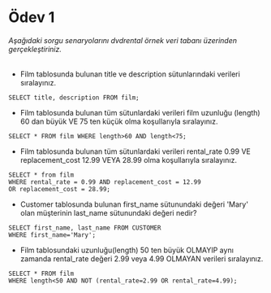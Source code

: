 # Ödev 1 

###### Aşağıdaki sorgu senaryolarını dvdrental örnek veri tabanı üzerinden gerçekleştiriniz.

- Film tablosunda bulunan title ve description sütunlarındaki verileri sıralayınız.
```
SELECT title, description FROM film; 
```
- Film tablosunda bulunan tüm sütunlardaki verileri film uzunluğu (length) 60 dan büyük VE 75 ten küçük olma koşullarıyla sıralayınız.
```
SELECT * FROM film WHERE length>60 AND length<75;
```
- Film tablosunda bulunan tüm sütunlardaki verileri rental_rate 0.99 VE replacement_cost 12.99 VEYA 28.99 olma koşullarıyla sıralayınız.
```
SELECT * from film
WHERE rental_rate = 0.99 AND replacement_cost = 12.99 
OR replacement_cost = 28.99; 
```
- Customer tablosunda bulunan first_name sütunundaki değeri 'Mary' olan müşterinin last_name sütunundaki değeri nedir? 
```
SELECT first_name, last_name FROM CUSTOMER
WHERE first_name='Mary';
```
- Film tablosundaki uzunluğu(length) 50 ten büyük OLMAYIP aynı zamanda rental_rate değeri 2.99 veya 4.99 OLMAYAN verileri sıralayınız.
``` 
SELECT * FROM film
WHERE length<50 AND NOT (rental_rate=2.99 OR rental_rate=4.99); 
```
